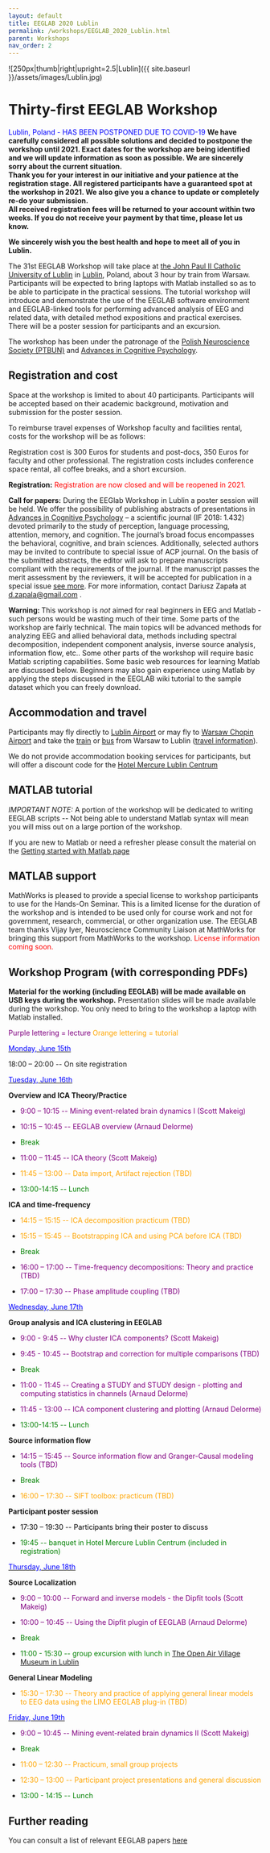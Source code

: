 ```yaml
---
layout: default
title: EEGLAB 2020 Lublin
permalink: /workshops/EEGLAB_2020_Lublin.html
parent: Workshops
nav_order: 2
---
```


![250px\|thumb\|right\|upright=2.5\|Lublin]({{ site.baseurl }}/assets/images/Lublin.jpg)

Thirty-first EEGLAB Workshop
============================

<font color=blue>Lublin, Poland - HAS BEEN POSTPONED DUE TO COVID-19
</font>
<b> We have carefully considered all possible solutions and decided to
postpone the workshop until 2021. Exact dates for the workshop are being
identified and we will update information as soon as possible. We are
sincerely sorry about the current situation.  
Thank you for your interest in our initiative and your patience at the registration stage. All
registered participants have a guaranteed spot at the workshop in 2021.
We also give you a chance to update or completely re-do your submission.  
All received registration fees will be returned to your account within
two weeks. If you do not receive your payment by that time, please let
us know. </b> 

<b>We sincerely wish you the best health and hope to meet all of you in
Lublin. </b>

The 31st EEGLAB Workshop will take place at [the John Paul II Catholic
University of Lublin](https://www.kul.pl/kul,21.html) in
[Lublin](https://en.wikipedia.org/wiki/Lublin), Poland, about 3 hour by
train from Warsaw. Participants will be expected to bring laptops with
Matlab installed so as to be able to participate in the practical
sessions. The tutorial workshop will introduce and demonstrate the use
of the EEGLAB software environment and EEGLAB-linked tools for
performing advanced analysis of EEG and related data, with detailed
method expositions and practical exercises. There will be a poster
session for participants and an excursion.

The workshop has been under the patronage of the [Polish Neuroscience
Society (PTBUN)](http://www.ptbun.org.pl/?lang=en&a=) and [Advances in
Cognitive Psychology](http://www.ac-psych.org/en/home).

Registration and cost
---------------------

Space at the workshop is limited to about 40 participants. Participants
will be accepted based on their academic background, motivation and
submission for the poster session.

To reimburse travel expenses of Workshop faculty and facilities rental,
costs for the workshop will be as follows:

Registration cost is 300 Euros for students and post-docs, 350 Euros for
faculty and other professional. The registration costs includes
conference space rental, all coffee breaks, and a short excursion.

<b>Registration:</b> <font color="red"> Registration are now closed and
will be reopened in 2021. </font>

<b>Call for papers:</b> During the EEGlab Workshop in Lublin a poster
session will be held. We offer the possibility of publishing abstracts
of presentations in [Advances in Cognitive
Psychology](http://www.ac-psych.org/en/home) – a scientific journal (IF
2018: 1.432) devoted primarily to the study of perception, language
processing, attention, memory, and cognition. The journal’s broad focus
encompasses the behavioral, cognitive, and brain sciences. Additionally,
selected authors may be invited to contribute to special issue of ACP
journal. On the basis of the submitted abstracts, the editor will ask to
prepare manuscripts compliant with the requirements of the journal. If
the manuscript passes the merit assessment by the reviewers, it will be
accepted for publication in a special issue [see
more](http://eeglab2020lublin.com/publication-opportunities/). For more
information, contact Dariusz Zapała at d.zapala@gmail.com .

<b>Warning: </b> This workshop is <em>not</em> aimed for real beginners
in EEG and Matlab - such persons would be wasting much of their time.
Some parts of the workshop are fairly technical. The main topics will be
advanced methods for analyzing EEG and allied behavioral data, methods
including spectral decomposition, independent component analysis,
inverse source analysis, information flow, etc.. Some other parts of the
workshop will require basic Matlab scripting capabilities. Some basic
web resources for learning Matlab are discussed below. Beginners may
also gain experience using Matlab by applying the steps discussed in the
EEGLAB wiki tutorial to the sample dataset which you can freely
download.

Accommodation and travel
------------------------

Participants may fly directly to [Lublin
Airport](https://www.airport.lublin.pl/en/) or may fly to [Warsaw Chopin
Airport](https://www.lotnisko-chopina.pl/en/index.html) and take the [train](https://www.pkp.pl/en/)
or [bus](https://global.flixbus.com/) from
Warsaw to Lublin ([travel
information](http://eeglab2020lublin.com/venue/)).

We do not provide accommodation booking services for participants, but
will offer a discount code for the [Hotel Mercure Lublin
Centrum](https://pl.tripadvisor.com/Hotel_Review-g274818-d279966-Reviews-Hotel_Mercure_Lublin_Centrum-Lublin_Lublin_Province_Eastern_Poland.html)


MATLAB tutorial
----------------

*IMPORTANT NOTE:* A portion of the workshop will be dedicated to writing EEGLAB scripts -- Not being able
to understand Matlab syntax will mean you will miss out on a large
portion of the workshop.

If you are new to Matlab or need a refresher please consult the material on the [Getting started with Matlab page](/workshops/tutorial_matlab)


MATLAB support
--------------

MathWorks is pleased to provide a special license to workshop
participants to use for the Hands-On Seminar. This is a limited license
for the duration of the workshop and is intended to be used only for
course work and not for government, research, commercial, or other
organization use. The EEGLAB team thanks Vijay Iyer, Neuroscience
Community Liaison at MathWorks for bringing this support from MathWorks
to the workshop.
 <span style="color: red">License information coming soon.</span>



Workshop Program (with corresponding PDFs)
------------------------------------------

<b>Material for the working (including EEGLAB) will be made available on
USB keys during the workshop.</b> Presentation slides will be made
available during the workshop. You only need to bring to the workshop a
laptop with Matlab installed.


<span style="color: purple">Purple lettering = lecture</span>
<span style="color: orange">Orange lettering = tutorial</span>

<u><span style="color: blue">Monday, June 15th</span></u>


18:00 – 20:00 -- On site registration

<u><span style="color: blue">Tuesday, June 16th</span></u>


**Overview and ICA Theory/Practice**


- <span style="color: purple">9:00 – 10:15 -- Mining event-related brain dynamics I (Scott Makeig)</span>


- <span style="color: purple">10:15 – 10:45 -- EEGLAB overview (Arnaud Delorme)</span>


- <span style="color: green"> Break </span>

- <span style="color: purple">11:00 – 11:45 -- ICA theory (Scott Makeig)</span>

- <span style="color: orange">11:45 – 13:00 -- Data import, Artifact rejection (TBD)</span>

- <span style="color: green">13:00-14:15 -- Lunch</span>

**ICA and time-frequency**

- <span style="color: orange">14:15 – 15:15 -- ICA decomposition practicum (TBD)</span>

- <span style="color: orange">15:15 – 15:45 -- Bootstrapping ICA and using PCA before ICA (TBD)</span>


- <span style="color: green"> Break </span>

- <span style="color: purple">16:00 – 17:00 -- Time-frequency decompositions: Theory and practice (TBD)</span>

- <span style="color: purple">17:00 – 17:30 -- Phase amplitude coupling (TBD)</span>

<u><span style="color: blue">Wednesday, June 17th</span></u>


**Group analysis and ICA clustering in EEGLAB**


- <span style="color: purple">9:00 - 9:45 -- Why cluster ICA components? (Scott Makeig)</span>

- <span style="color: purple">9:45 - 10:45 -- Bootstrap and correction for multiple comparisons (TBD)</span>


- <span style="color: green"> Break </span>

- <span style="color: purple">11:00 - 11:45 -- Creating a STUDY and STUDY design - plotting and computing statistics in channels (Arnaud Delorme)</span>

- <span style="color: purple">11:45 - 13:00 -- ICA component clustering and plotting (Arnaud Delorme)</span>



- <span style="color: green">13:00-14:15 -- Lunch</span>



**Source information flow**


- <span style="color: purple">14:15 – 15:45 -- Source information flow and Granger-Causal modeling tools (TBD)</span>


- <span style="color: green">Break</span>

- <span style="color: orange">16:00 – 17:30 -- SIFT toolbox: practicum (TBD)</span>



**Participant poster session**


- <span style="color: black">17:30 – 19:30 -- Participants bring their poster to discuss </span>



- <span style="color: green">19:45 -- banquet in Hotel Mercure Lublin Centrum (included in registration)</span>

<u><span style="color: blue">Thursday, June 18th</span></u>


**Source Localization**


- <span style="color: purple">9:00 – 10:00 -- Forward and inverse models - the Dipfit tools (Scott Makeig)</span>

- <span style="color: purple">10:00 – 10:45 -- Using the Dipfit plugin of EEGLAB (Arnaud Delorme)</span>


- <span style="color: green"> Break </span>


- <span style="color: green">11:00 - 15:30 -- group excursion with lunch in [The Open Air Village Museum in Lublin](https://skansen.lublin.pl/en/)</span>


**General Linear Modeling**

- <span style="color: orange">15:30 – 17:30 -- Theory and practice of applying general linear models to EEG data using the LIMO EEGLAB plug-in (TBD)</span>

<u><span style="color: blue">Friday, June 19th</span></u>


- <span style="color: purple">9:00 – 10:45 -- Mining event-related brain dynamics II (Scott Makeig)</span>

- <span style="color: green"> Break </span>

- <span style="color: orange">11:00 – 12:30 -- Practicum, small group projects</span>

- <span style="color: orange">12:30 – 13:00 -- Participant project presentations and general discussion</span>

- <span style="color: green">13:00 - 14:15 -- Lunch</span>

Further reading
----------------
You can consult a list of relevant EEGLAB papers [here](/workshops/reading_material) 
